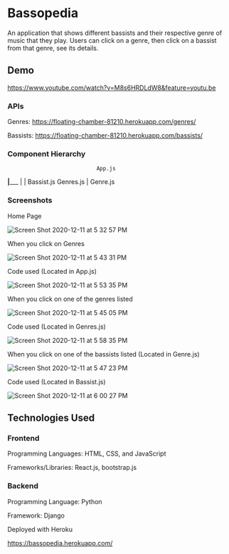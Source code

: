 # Bassopedia

An application that shows different bassists and their respective genre of music that they play. Users can click on a genre, then click on a bassist from that genre, see its details.

## Demo

https://www.youtube.com/watch?v=M8s6HRDLdW8&feature=youtu.be

### APIs

Genres: https://floating-chamber-81210.herokuapp.com/genres/

Bassists: https://floating-chamber-81210.herokuapp.com/bassists/

### Component Hierarchy

                                App.js
__________________________________|_____________________________________
                        |           |
                   Bassist.js     Genres.js
                                    |
                                  Genre.js

### Screenshots

Home Page

![Screen Shot 2020-12-11 at 5 32 57 PM](https://user-images.githubusercontent.com/62581000/101961610-12d73300-3bd8-11eb-9aa4-ccf32bcca561.png)

When you click on Genres

![Screen Shot 2020-12-11 at 5 43 31 PM](https://user-images.githubusercontent.com/62581000/101961785-75303380-3bd8-11eb-9f44-bb8a52ea52e0.png)

Code used (Located in App.js)

![Screen Shot 2020-12-11 at 5 53 35 PM](https://user-images.githubusercontent.com/62581000/101962312-d7d5ff00-3bd9-11eb-927c-c654bff5d745.png)

When you click on one of the genres listed

![Screen Shot 2020-12-11 at 5 45 05 PM](https://user-images.githubusercontent.com/62581000/101961898-be808300-3bd8-11eb-97d1-b43b2a368f02.png)

Code used (Located in Genres.js)

![Screen Shot 2020-12-11 at 5 58 35 PM](https://user-images.githubusercontent.com/62581000/101962564-8417e580-3bda-11eb-9797-cb6557ca1f5e.png)

When you click on one of the bassists listed (Located in Genre.js)

![Screen Shot 2020-12-11 at 5 47 23 PM](https://user-images.githubusercontent.com/62581000/101962074-2df67280-3bd9-11eb-9bec-f0b1f14f797e.png)

Code used (Located in Bassist.js)

![Screen Shot 2020-12-11 at 6 00 27 PM](https://user-images.githubusercontent.com/62581000/101962671-c7725400-3bda-11eb-81e2-246474f6bb60.png)

## Technologies Used

### Frontend

Programming Languages: HTML, CSS, and JavaScript

Frameworks/Libraries: React.js, bootstrap.js

### Backend

Programming Language: Python

Framework: Django

Deployed with Heroku

https://bassopedia.herokuapp.com/